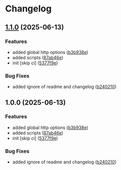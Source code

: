 # Changelog

## [1.1.0](https://github.com/OGS-GmbH/ngx-translate/compare/v1.0.0...v1.1.0) (2025-06-13)


### Features

* added global http options ([b3b938e](https://github.com/OGS-GmbH/ngx-translate/commit/b3b938e0f1099ff11a01cde3ebf9b3409b409d57))
* added scripts ([87ab46e](https://github.com/OGS-GmbH/ngx-translate/commit/87ab46e3936ad04cde47d895536ab431e6cf9c60))
* init [skip ci] ([5377f9e](https://github.com/OGS-GmbH/ngx-translate/commit/5377f9e3847b593f61430c9532649237c117a64b))


### Bug Fixes

* added ignore of readme and changelog ([b240210](https://github.com/OGS-GmbH/ngx-translate/commit/b240210f4fca39292a539c87e1a79549388dda0d))

## 1.0.0 (2025-06-13)


### Features

* added global http options ([b3b938e](https://github.com/OGS-GmbH/ngx-translate/commit/b3b938e0f1099ff11a01cde3ebf9b3409b409d57))
* added scripts ([87ab46e](https://github.com/OGS-GmbH/ngx-translate/commit/87ab46e3936ad04cde47d895536ab431e6cf9c60))
* init [skip ci] ([5377f9e](https://github.com/OGS-GmbH/ngx-translate/commit/5377f9e3847b593f61430c9532649237c117a64b))


### Bug Fixes

* added ignore of readme and changelog ([b240210](https://github.com/OGS-GmbH/ngx-translate/commit/b240210f4fca39292a539c87e1a79549388dda0d))
